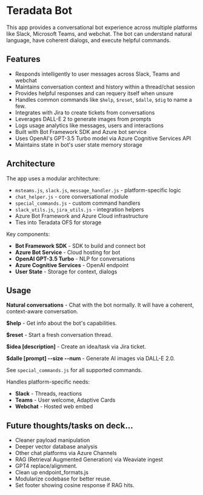 # Teradata Bot
This app provides a conversational bot experience across multiple platforms like Slack, Microsoft Teams, and webchat. The bot can understand natural language, have coherent dialogs, and execute helpful commands.

## Features

- Responds intelligently to user messages across Slack, Teams and webchat
- Maintains conversation context and history within a thread/chat session
- Provides helpful responses and can requery itself when unsure  
- Handles common commands like `$help`, `$reset`, `$dalle`, `$dig` to name a few.
- Integrates with Jira to create tickets from conversations
- Leverages DALL-E 2 to generate images from prompts
- Logs usage analytics like messages, users and interactions
- Built with Bot Framework SDK and Azure bot service  
- Uses OpenAI's GPT-3.5 Turbo model via Azure Cognitive Services API
- Maintains state in bot's user state memory storage

## Architecture

The app uses a modular architecture:

- `msteams.js`, `slack.js`, `message_handler.js` - platform-specific logic
- `chat_helper.js` - core conversational module
- `special_commands.js` - custom command handlers  
- `slack_utils.js`, `jira_utils.js` - integration helpers
- Azure Bot Framework and Azure Cloud infrastructure
- Ties into Teradata OFS for storage

Key components:

- **Bot Framework SDK** - SDK to build and connect bot
- **Azure Bot Service** - Cloud hosting for bot  
- **OpenAI GPT-3.5 Turbo** - NLP for conversations
- **Azure Cognitive Services** - OpenAI endpoint
- **User State** - Storage for context, dialogs


## Usage

**Natural conversations** - Chat with the bot normally. It will have a coherent, context-aware conversation.

**$help** - Get info about the bot's capabilities. 

**$reset** - Start a fresh conversation thread.

**$idea [description]** - Create an idea/task via Jira ticket. 

**$dalle [prompt] --size --num** - Generate AI images via DALL-E 2.0.  

See `special_commands.js` for all supported commands.

Handles platform-specific needs:

- **Slack** - Threads, reactions  
- **Teams** - User welcome, Adaptive Cards
- **Webchat** - Hosted web embed


## Future thoughts/tasks on deck...
- Cleaner payload manipulation
- Deeper vector database analysis
- Other chat platforms via Azure Channels
- RAG (Retrieval Augmented Generation) via Weaviate ingest
- GPT4 replace/alignment.
- Clean up endpoint_formats.js
- Modularize codebase for better reuse.
- Set footer showing cosine response if RAG hits.
